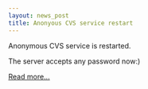 ```yaml
---
layout: news_post
title: Anonyous CVS service restart
---
```


Anonymous <span class="caps">CVS</span> service is restarted.

The server accepts any password now:)

[Read more…](announce/)
